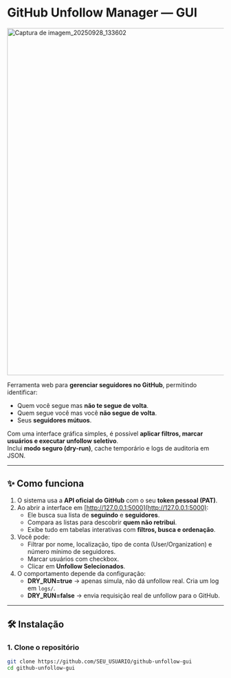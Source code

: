 # GitHub Unfollow Manager — GUI
<img width="1896" height="806" alt="Captura de imagem_20250928_133602" src="https://github.com/user-attachments/assets/4fbd1f24-969b-4749-9527-1249326fd827" />

Ferramenta web para **gerenciar seguidores no GitHub**, permitindo identificar:
- Quem você segue mas **não te segue de volta**.
- Quem segue você mas você **não segue de volta**.
- Seus **seguidores mútuos**.

Com uma interface gráfica simples, é possível **aplicar filtros, marcar usuários e executar unfollow seletivo**.  
Inclui **modo seguro (dry-run)**, cache temporário e logs de auditoria em JSON.

---

## ✨ Como funciona

1. O sistema usa a **API oficial do GitHub** com o seu **token pessoal (PAT)**.  
2. Ao abrir a interface em [http://127.0.0.1:5000](http://127.0.0.1:5000):
   - Ele busca sua lista de **seguindo** e **seguidores**.
   - Compara as listas para descobrir **quem não retribui**.
   - Exibe tudo em tabelas interativas com **filtros, busca e ordenação**.
3. Você pode:
   - Filtrar por nome, localização, tipo de conta (User/Organization) e número mínimo de seguidores.
   - Marcar usuários com checkbox.
   - Clicar em **Unfollow Selecionados**.
4. O comportamento depende da configuração:
   - **DRY_RUN=true** → apenas simula, não dá unfollow real. Cria um log em `logs/`.
   - **DRY_RUN=false** → envia requisição real de unfollow para o GitHub.

---

## 🛠️ Instalação

### 1. Clone o repositório
```bash
git clone https://github.com/SEU_USUARIO/github-unfollow-gui
cd github-unfollow-gui
